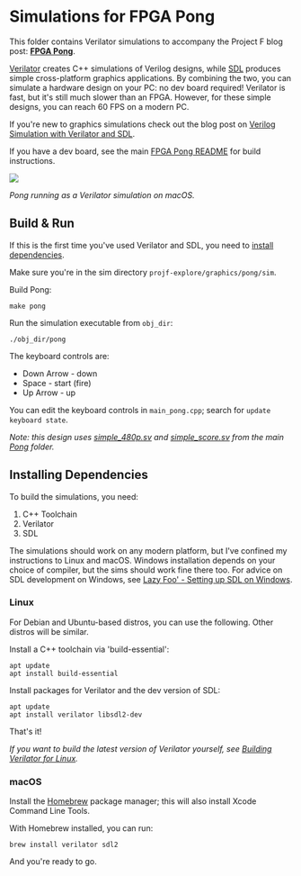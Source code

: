 # Simulations for FPGA Pong

This folder contains Verilator simulations to accompany the Project F blog post: **[FPGA Pong](https://projectf.io/posts/fpga-pong/)**.

[Verilator](https://www.veripool.org/verilator/) creates C++ simulations of Verilog designs, while [SDL](https://www.libsdl.org) produces simple cross-platform graphics applications. By combining the two, you can simulate a hardware design on your PC: no dev board required! Verilator is fast, but it's still much slower than an FPGA. However, for these simple designs, you can reach 60 FPS on a modern PC.

If you're new to graphics simulations check out the blog post on [Verilog Simulation with Verilator and SDL](https://projectf.io/posts/verilog-sim-verilator-sdl/).

If you have a dev board, see the main [FPGA Pong README](../README.md) for build instructions.

![](../../../doc/img/pong-verilator-sdl.png?raw=true "")

_Pong running as a Verilator simulation on macOS._

## Build & Run

If this is the first time you've used Verilator and SDL, you need to [install dependencies](#installing-dependencies).

Make sure you're in the sim directory `projf-explore/graphics/pong/sim`.

Build Pong:

```shell
make pong
```

Run the simulation executable from `obj_dir`:

```shell
./obj_dir/pong
```

The keyboard controls are:

* Down Arrow - down
* Space - start (fire)
* Up Arrow - up

You can edit the keyboard controls in `main_pong.cpp`; search for `update keyboard state`.

_Note: this design uses [simple_480p.sv](../simple_480p.sv) and [simple_score.sv](../simple_score.sv) from the main [Pong](../) folder._

## Installing Dependencies

To build the simulations, you need:

1. C++ Toolchain
2. Verilator
3. SDL

The simulations should work on any modern platform, but I've confined my instructions to Linux and macOS. Windows installation depends on your choice of compiler, but the sims should work fine there too. For advice on SDL development on Windows, see [Lazy Foo' - Setting up SDL on Windows](https://lazyfoo.net/tutorials/SDL/01_hello_SDL/windows/index.php).

### Linux

For Debian and Ubuntu-based distros, you can use the following. Other distros will be similar.

Install a C++ toolchain via 'build-essential':

```shell
apt update
apt install build-essential
```

Install packages for Verilator and the dev version of SDL:

```shell
apt update
apt install verilator libsdl2-dev
```

That's it!

_If you want to build the latest version of Verilator yourself, see [Building Verilator for Linux](https://projectf.io/posts/building-ice40-fpga-toolchain/#verilator)._

### macOS

Install the [Homebrew](https://brew.sh/) package manager; this will also install Xcode Command Line Tools.

With Homebrew installed, you can run:

```shell
brew install verilator sdl2
```

And you're ready to go.
